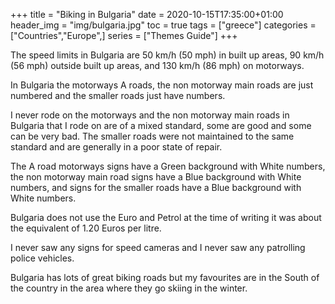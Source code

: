 +++
title = "Biking in Bulgaria"
date = 2020-10-15T17:35:00+01:00
header_img = "img/bulgaria.jpg"
toc = true
tags = ["greece"]
categories = ["Countries","Europe",]
series = ["Themes Guide"]
+++

The speed limits in Bulgaria are 50 km/h (50 mph) in built up areas, 90 km/h (56 mph) outside built up areas, and 130 km/h (86 mph) on motorways.

In Bulgaria the motorways A roads, the non motorway main roads are just numbered and the smaller roads just have numbers.

I never rode on the motorways and the non motorway main roads in Bulgaria that I rode on are of a mixed standard, some are good and some can be very bad. The smaller roads were not maintained to the same standard and are generally in a poor state of repair.

The A road motorways signs have a Green background with White numbers, the non motorway main road signs have a Blue background with White numbers, and signs for the smaller roads have a Blue background with White numbers.

Bulgaria does not use the Euro and Petrol at the time of writing it was about the equivalent of 1.20 Euros per litre.

I never saw any signs for speed cameras and I never saw any patrolling police vehicles.

Bulgaria has lots of great biking roads but my favourites are in the South of the country in the area where they go skiing in the winter.
